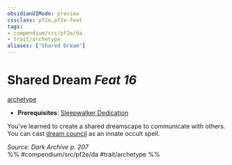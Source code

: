 ```yaml
---
obsidianUIMode: preview
cssclass: pf2e,pf2e-feat
tags:
- compendium/src/pf2e/da
- trait/archetype
aliases: ["Shared Dream"]
---
```

# Shared Dream  *Feat 16*  
[archetype](/rules/traits/archetype.md)  

- **Prerequisites**: [Sleepwalker Dedication](/compendium/feats/sleepwalker-dedication-da.md)

You've learned to create a shared dreamscape to communicate with others. You can cast [dream council](/compendium/spells/dream-council.md) as an innate occult spell.

*Source: Dark Archive p. 207*  
%% #compendium/src/pf2e/da #trait/archetype %%